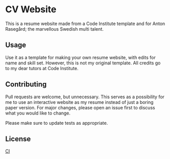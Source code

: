 # CV Website

This is a resume website made from a Code Institute template and for Anton Rasegård; the marvellous Swedish multi talent.

## Usage

Use it as a template for making your own resume website, with edits for name and skill set. However, this is not my original template. All credits go to my dear tutors at Code Institute.

## Contributing
Pull requests are welcome, but unnecessary. This serves as a possibility for me to use an interactive website as my resume instead of just a boring paper version. For major changes, please open an issue first to discuss what you would like to change.

Please make sure to update tests as appropriate.

## License
[CI](https://codeinstitute.net/)